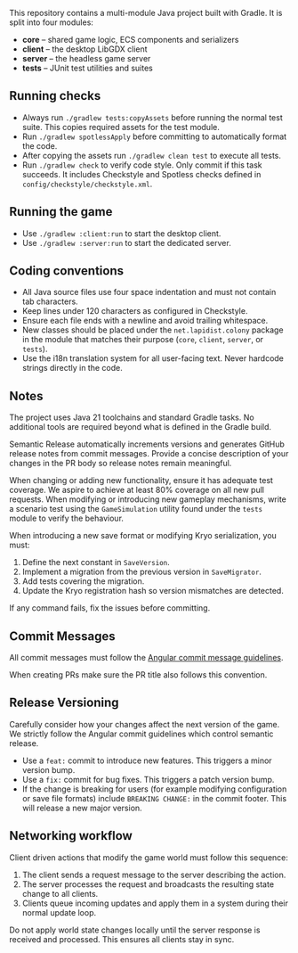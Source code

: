 This repository contains a multi-module Java project built with Gradle. It is
split into four modules:

- **core** – shared game logic, ECS components and serializers
- **client** – the desktop LibGDX client
- **server** – the headless game server
- **tests** – JUnit test utilities and suites

## Running checks
- Always run `./gradlew tests:copyAssets` before running the normal test suite. This copies required assets for the test module.
- Run `./gradlew spotlessApply` before committing to automatically format the code.
- After copying the assets run `./gradlew clean test` to execute all tests.
- Run `./gradlew check` to verify code style. Only commit if this task succeeds. It includes Checkstyle and Spotless checks defined in `config/checkstyle/checkstyle.xml`.

## Running the game
- Use `./gradlew :client:run` to start the desktop client.
- Use `./gradlew :server:run` to start the dedicated server.

## Coding conventions
- All Java source files use four space indentation and must not contain tab characters.
- Keep lines under 120 characters as configured in Checkstyle.
- Ensure each file ends with a newline and avoid trailing whitespace.
- New classes should be placed under the `net.lapidist.colony` package in the
  module that matches their purpose (`core`, `client`, `server`, or `tests`).
- Use the i18n translation system for all user-facing text. Never hardcode
  strings directly in the code.

## Notes
The project uses Java 21 toolchains and standard Gradle tasks. No additional tools are required beyond what is defined in the Gradle build.

Semantic Release automatically increments versions and generates GitHub release notes from commit messages. Provide a concise description of your changes in the PR body so release notes remain meaningful.

When changing or adding new functionality, ensure it has adequate test coverage.
We aspire to achieve at least 80% coverage on all new pull requests.
When modifying or introducing new gameplay mechanisms, write a scenario test
using the `GameSimulation` utility found under the `tests` module to verify the
behaviour.

When introducing a new save format or modifying Kryo serialization, you must:
1. Define the next constant in `SaveVersion`.
2. Implement a migration from the previous version in `SaveMigrator`.
3. Add tests covering the migration.
4. Update the Kryo registration hash so version mismatches are detected.

If any command fails, fix the issues before committing.

## Commit Messages
All commit messages must follow the [Angular commit message guidelines](https://github.com/angular/angular/blob/main/CONTRIBUTING.md#commit).

When creating PRs make sure the PR title also follows this convention.

## Release Versioning
Carefully consider how your changes affect the next version of the game. We
strictly follow the Angular commit guidelines which control semantic release.
- Use a `feat:` commit to introduce new features. This triggers a minor version
  bump.
- Use a `fix:` commit for bug fixes. This triggers a patch version bump.
- If the change is breaking for users (for example modifying configuration or
  save file formats) include `BREAKING CHANGE:` in the commit footer. This will
  release a new major version.

## Networking workflow
Client driven actions that modify the game world must follow this sequence:

1. The client sends a request message to the server describing the action.
2. The server processes the request and broadcasts the resulting state change to all clients.
3. Clients queue incoming updates and apply them in a system during their normal update loop.

Do not apply world state changes locally until the server response is received and processed. This ensures all clients stay in sync.
